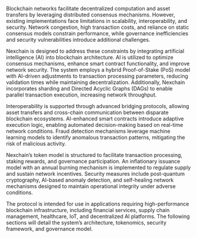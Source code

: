 Blockchain networks facilitate decentralized computation and asset transfers by leveraging distributed consensus mechanisms. However, existing implementations face limitations in scalability, interoperability, and security. Network congestion, high transaction costs, and reliance on static consensus models constrain performance, while governance inefficiencies and security vulnerabilities introduce additional challenges.

Nexchain is designed to address these constraints by integrating artificial intelligence (AI) into blockchain architecture. AI is utilized to optimize consensus mechanisms, enhance smart contract functionality, and improve network security. The system employs a hybrid Proof-of-Stake (PoS) model with AI-driven adjustments to transaction processing parameters, reducing validation times while maintaining decentralization. Additionally, Nexchain incorporates sharding and Directed Acyclic Graphs (DAGs) to enable parallel transaction execution, increasing network throughput.

Interoperability is supported through advanced bridging protocols, allowing asset transfers and cross-chain communication between disparate blockchain ecosystems. AI-enhanced smart contracts introduce adaptive execution logic, enabling automated decision-making based on real-time network conditions. Fraud detection mechanisms leverage machine learning models to identify anomalous transaction patterns, mitigating the risk of malicious activity.

Nexchain’s token model is structured to facilitate transaction processing, staking rewards, and governance participation. An inflationary issuance model with an annual burning mechanism is implemented to regulate supply and sustain network incentives. Security measures include post-quantum cryptography, AI-based anomaly detection, and self-healing network mechanisms designed to maintain operational integrity under adverse conditions.

The protocol is intended for use in applications requiring high-performance blockchain infrastructure, including financial services, supply chain management, healthcare, IoT, and decentralized AI platforms. The following sections will detail the system’s architecture, tokenomics, security framework, and governance model.